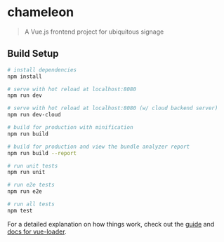 # chameleon

> A Vue.js frontend project for ubiquitous signage

## Build Setup

``` bash
# install dependencies
npm install

# serve with hot reload at localhost:8080
npm run dev

# serve with hot reload at localhost:8080 (w/ cloud backend server)
npm run dev-cloud

# build for production with minification
npm run build

# build for production and view the bundle analyzer report
npm run build --report

# run unit tests
npm run unit

# run e2e tests
npm run e2e

# run all tests
npm test
```

For a detailed explanation on how things work, check out the [guide](http://vuejs-templates.github.io/webpack/) and [docs for vue-loader](http://vuejs.github.io/vue-loader).
